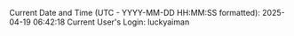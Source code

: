 Current Date and Time (UTC - YYYY-MM-DD HH:MM:SS formatted): 2025-04-19 06:42:18
Current User's Login: luckyaiman
